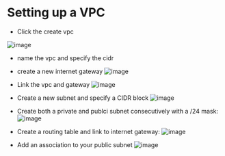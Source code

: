 # Setting up a VPC 

- Click the create vpc 

![image](https://user-images.githubusercontent.com/32297246/122246672-a9095000-cebe-11eb-9d05-af60df075d84.png)
- name the vpc and specify the cidr

- create a new internet gateway
![image](https://user-images.githubusercontent.com/32297246/122251185-313d2480-cec2-11eb-92e9-98aad06c897d.png)

- Link the vpc and gateway 
![image](https://user-images.githubusercontent.com/32297246/122253171-d6a4c800-cec3-11eb-87ed-21e1b8cbaca8.png)

- Create a new subnet and specify a CIDR block
![image](https://user-images.githubusercontent.com/32297246/122370295-dd304f80-cf56-11eb-9a1b-cc29ccf9413c.png)

- Create both a private and publci subnet consecutively with a /24 mask:
![image](https://user-images.githubusercontent.com/32297246/122371390-bf171f00-cf57-11eb-8767-9e88ea7f9fb4.png)

- Create a routing table and link to internet gateway:
![image](https://user-images.githubusercontent.com/32297246/122372785-de627c00-cf58-11eb-9abd-63a94ce70fff.png)

- Add an association to your public subnet
![image](https://user-images.githubusercontent.com/32297246/122373684-9728bb00-cf59-11eb-9515-c98e82b43df3.png)

